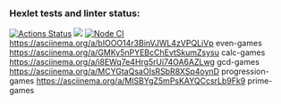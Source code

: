 ### Hexlet tests and linter status:

[![Actions Status](https://github.com/EvgeniyOl/frontend-project-lvl1/workflows/hexlet-check/badge.svg)](https://github.com/EvgeniyOl/frontend-project-lvl1/actions)
<a href="https://codeclimate.com/github/codeclimate/codeclimate/maintainability"><img src="https://api.codeclimate.com/v1/badges/a99a88d28ad37a79dbf6/maintainability" /></a>
[![Node CI](https://github.com/EvgeniyOl/frontend-project-lvl1/actions/workflows/nodejs.yml/badge.svg)](https://github.com/EvgeniyOl/frontend-project-lvl1/actions/workflows/nodejs.yml)
https://asciinema.org/a/bIOOO14r3BinVJWL4zVPQLiVp even-games
https://asciinema.org/a/GMKy5nPYEBcChEvtSkumZsysu calc-games
https://asciinema.org/a/i8EWq7e4Hrg5rUi74OA6AZLwg gcd-games
https://asciinema.org/a/MCYGtaQsaOIsRSbR8XSp4oynD progression-games
https://asciinema.org/a/MlSBYgZ5mPsKAYQCcsrLb9Fk9 prime-games
